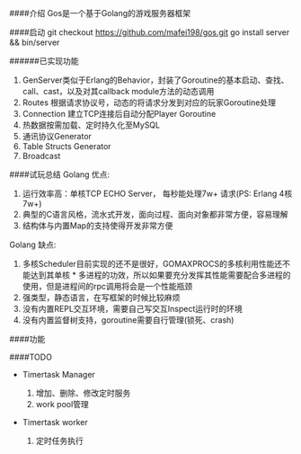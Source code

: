 ####介绍
    Gos是一个基于Golang的游戏服务器框架

####启动
	git checkout https://github.com/mafei198/gos.git
	go install server && bin/server


######已实现功能
1. GenServer类似于Erlang的Behavior，封装了Goroutine的基本启动、查找、call、cast，以及对其callback module方法的动态调用
2. Routes 根据请求协议号，动态的将请求分发到对应的玩家Goroutine处理
3. Connection 建立TCP连接后自动分配Player Goroutine
4. 热数据按需加载、定时持久化至MySQL
5. 通讯协议Generator
6. Table Structs Generator
7. Broadcast

####试玩总结
Golang 优点:

1. 运行效率高：单核TCP ECHO Server， 每秒能处理7w+ 请求(PS: Erlang 4核 7w+)
2. 典型的C语言风格，流水式开发，面向过程、面向对象都非常方便，容易理解
3. 结构体与内置Map的支持使得开发非常方便

Golang 缺点:

1. 多核Scheduler目前实现的还不是很好，GOMAXPROCS的多核利用性能还不能达到其单核 * 多进程的功效，所以如果要充分发挥其性能需要配合多进程的使用，但是进程间的rpc调用将会是一个性能瓶颈
2. 强类型，静态语言，在写框架的时候比较麻烦
3. 没有内置REPL交互环境，需要自己写交互Inspect运行时的环境
4. 没有内置监督树支持，goroutine需要自行管理(锁死、crash)

####功能


####TODO
* Timertask Manager
  1. 增加、删除、修改定时服务
  2. work pool管理
  
* Timertask worker
  1. 定时任务执行